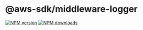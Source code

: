 # @aws-sdk/middleware-logger

[![NPM version](https://img.shields.io/npm/v/@aws-sdk/middleware-logger/latest.svg)](https://www.npmjs.com/package/@aws-sdk/middleware-logger)
[![NPM downloads](https://img.shields.io/npm/dm/@aws-sdk/middleware-logger.svg)](https://www.npmjs.com/package/@aws-sdk/middleware-logger)
